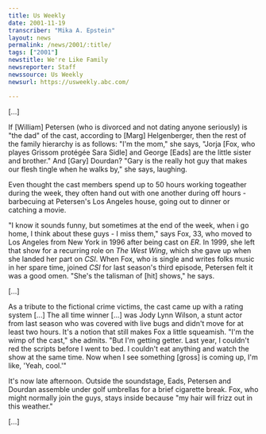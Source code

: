```yaml
---
title: Us Weekly
date: 2001-11-19
transcriber: "Mika A. Epstein"
layout: news
permalink: /news/2001/:title/
tags: ["2001"]
newstitle: We're Like Family
newsreporter: Staff
newssource: Us Weekly
newsurl: https://usweekly.abc.com/

---
```

[...]

If [William] Petersen (who is divorced and not dating anyone seriously) is "the dad" of the cast, according to [Marg] Helgenberger, then the rest of the family hierarchy is as follows: "I'm the mom," she says, "Jorja [Fox, who playes Grissom prot&eacute;g&eacute;e Sara Sidle] and George [Eads] are the little sister and brother." And [Gary] Dourdan? "Gary is the really hot guy that makes our flesh tingle when he walks by," she says, laughing.

Even thought the cast members spend up to 50 hours working togeather during the week, they often hand out with one another during off hours - barbecuing at Petersen's Los Angeles house, going out to dinner or catching a movie.

"I know it sounds funny, but sometimes at the end of the week, when i go home, I think about these guys - I miss them," says Fox, 33, who moved to Los Angeles from New York in 1996 after being cast on *ER*. In 1999, she left that show for a recurring role on *The West Wing*, which she gave up when she landed her part on *CSI*. When Fox, who is single and writes folks music in her spare time, joined *CSI* for last season's third episode, Petersen felt it was a good omen. "She's the talisman of [hit] shows," he says.

[...]

As a tribute to the fictional crime victims, the cast came up with a rating system [...] The all time winner [...] was Jody Lynn Wilson, a stunt actor from last season who was covered with live bugs and didn't move for at least two hours. It's a notion that still makes Fox a little squeamish. "I'm the wimp of the cast," she admits. "But I'm getting getter. Last year, I couldn't red the scripts before I went to bed. I couldn't eat anything and watch the show at the same time. Now when I see something [gross] is coming up, I'm like, 'Yeah, cool.'"

It's now late afternoon. Outside the soundstage, Eads, Petersen and Dourdan assemble under golf umbrellas for a brief cigarette break. Fox, who might normally join the guys, stays inside because "my hair will frizz out in this weather."

[...]
